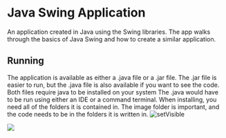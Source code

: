 # Java Swing Application

An application created in Java using the Swing libraries. The app walks through the basics of Java Swing and how to create  a similar application.

## Running

The application is available as either a .java file or a .jar file.
The .jar file is easier to run, but the .java file is also available if you want to see the code.
Both files require java to be installed on your system
The .java would have to be run using either an IDE or a command terminal.
When installing, you need all of the folders it is contained in. The image folder is important, and the code needs to be in the folders it is written in.
![setVisible](https://github.com/user-attachments/assets/8422fe9c-583f-4eee-8e2d-85b704dba5b5)



![](javaSwing/application.png)
